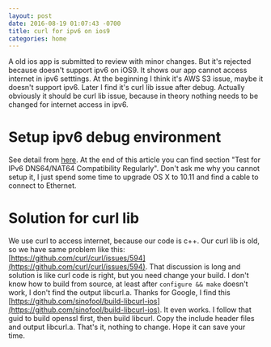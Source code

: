 ```yaml
---
layout: post
date: 2016-08-19 01:07:43 -0700
title: curl for ipv6 on ios9
categories: home
---
```


A old ios app is submitted to review with minor changes. But it's rejected because doesn't support ipv6 on iOS9. It shows our app cannot access internet in ipv6 setttings. At the beginning I think it's AWS S3 issue, maybe it doesn't support ipv6. Later I find it's curl lib issue after debug. Actually obviously it should be curl lib issue, because in theory nothing needs to be changed for internet access in ipv6.

# Setup ipv6 debug environment

See detail from [here](https://developer.apple.com/library/ios/documentation/NetworkingInternetWeb/Conceptual/NetworkingOverview/UnderstandingandPreparingfortheIPv6Transition/UnderstandingandPreparingfortheIPv6Transition.html#//apple_ref/doc/uid/TP40010220-CH213-SW1). At the end of this article you can find section "Test for IPv6 DNS64/NAT64 Compatibility Regularly". Don't ask me why you cannot setup it, I just spend some time to upgrade OS X to 10.11 and find a cable to connect to Ethernet.

# Solution for curl lib

We use curl to access internet, because our code is c++. Our curl lib is old, so we have same problem like this: [https://github.com/curl/curl/issues/594](https://github.com/curl/curl/issues/594). That discussion is long and solution is like curl code is right, but you need change your build. I don't know how to build from source, at least after `configure && make` doesn't work, I don't find the output libcurl.a. Thanks for Google, I find this [https://github.com/sinofool/build-libcurl-ios](https://github.com/sinofool/build-libcurl-ios). It even works. I follow that guid to build openssl first, then build libcurl. Copy the include header files and output libcurl.a. That's it, nothing to change. Hope it can save your time.
